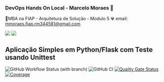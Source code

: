 ### DevOps Hands On Local - Marcelo Moraes 👋
🎃MBA na FIAP - Arquitetura de Solução - Modulo 5
☢ email: mmoraes.fiap.rm344581@gmail.com
<div> 
  <a href = "mailto:mmoraes.fiap.rm344581@gmail.com"><img src="https://img.shields.io/badge/-Gmail-%23333?style=for-the-badge&logo=gmail&logoColor=white" target="_blank"></a>
  <a href="https://www.linkedin.com/in/moraesmarcelo" target="_blank"><img src="https://img.shields.io/badge/-LinkedIn-%230077B5?style=for-the-badge&logo=linkedin&logoColor=white" target="_blank"></a> 
</div>

## Aplicação Simples em Python/Flask com Teste usando Unittest
![GitHub Workflow Status (with branch)](https://img.shields.io/github/actions/workflow/status/mmoraesspbr/devopslab_local/pipeline.yml?style=plastic)
![GitHub CI](https://github.com/mmoraesspbr/devopslab_local/actions/workflows/pipeline.yml/badge.svg)
[![Quality Gate Status](https://sonarcloud.io/api/project_badges/measure?project=mmoraesspbr_devopslab_local&metric=alert_status)](https://sonarcloud.io/summary/new_code?id=mmoraesspbr_devopslab_local)
[![Coverage](https://sonarcloud.io/api/project_badges/measure?project=mmoraesspbr_devopslab_local&metric=coverage)](https://sonarcloud.io/summary/new_code?id=mmoraesspbr_devopslab)

